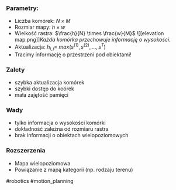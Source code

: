 ### Parametry:
- Liczba komórek: $N \times M$
- Rozmiar mapy: $h \times w$
- Wielkość rastra: $\frac{h}{N} \times \frac{w}{M}$
![[elevation map.png]]*Każda komórka przechowuje informację o wysokości.*
- Aktualizacja: $h_{i, j} =\ max(s^{(1)}, s^{(2)}, \dots, s^T)$
- Tracimy informację o przestrzeni pod obiektami!
### Zalety
- szybka aktualizacja komórek
- szybki dostęp do koórek
- mała zajętość pamięci
### Wady
- tylko informacja o wysokości komórki
- dokładność zależna od rozmiaru rastra
- brak informacji o obiektach wielopoziomowych
### Rozszerzenia
- Mapa wielopoziomowa
- Powiązanie z mapą kategorii (np. rodzaju terenu)

#robotics #motion_planning 